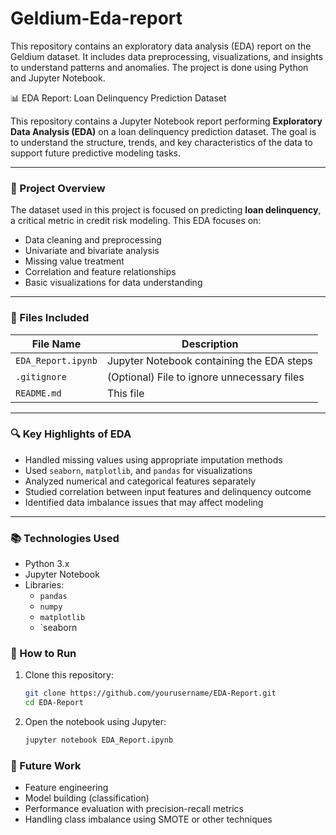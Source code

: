 # Geldium-Eda-report
This repository contains an exploratory data analysis (EDA) report on the Geldium dataset. It includes data preprocessing, visualizations, and insights to understand patterns and anomalies. The project is done using Python and Jupyter Notebook.

 📊 EDA Report: Loan Delinquency Prediction Dataset

This repository contains a Jupyter Notebook report performing **Exploratory Data Analysis (EDA)** on a loan delinquency prediction dataset. The goal is to understand the structure, trends, and key characteristics of the data to support future predictive modeling tasks.

---
### 📝 Project Overview

The dataset used in this project is focused on predicting **loan delinquency**, a critical metric in credit risk modeling. This EDA focuses on:

- Data cleaning and preprocessing
- Univariate and bivariate analysis
- Missing value treatment
- Correlation and feature relationships
- Basic visualizations for data understanding

---

### 📁 Files Included

| File Name            | Description                                   |
|----------------------|-----------------------------------------------|
| `EDA_Report.ipynb`   | Jupyter Notebook containing the EDA steps     |
| `.gitignore`         | (Optional) File to ignore unnecessary files   |
| `README.md`          | This file                                     |

---

### 🔍 Key Highlights of EDA

- Handled missing values using appropriate imputation methods
- Used `seaborn`, `matplotlib`, and `pandas` for visualizations
- Analyzed numerical and categorical features separately
- Studied correlation between input features and delinquency outcome
- Identified data imbalance issues that may affect modeling

---

### 📚 Technologies Used

- Python 3.x
- Jupyter Notebook
- Libraries:
  - `pandas`
  - `numpy`
  - `matplotlib`
  - `seaborn

### 🚀 How to Run

1. Clone this repository:
   ```bash
   git clone https://github.com/yourusername/EDA-Report.git
   cd EDA-Report
   ```
2. Open the notebook using Jupyter:
   ```bash
   jupyter notebook EDA_Report.ipynb
   ```
### 📌 Future Work

- Feature engineering
- Model building (classification)
- Performance evaluation with precision-recall metrics
- Handling class imbalance using SMOTE or other techniques

